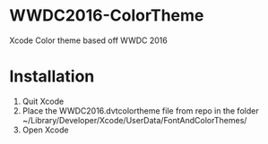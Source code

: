 # WWDC2016-ColorTheme
Xcode Color theme based off WWDC 2016

# Installation
1) Quit Xcode
2) Place the WWDC2016.dvtcolortheme file from repo in the folder ~/Library/Developer/Xcode/UserData/FontAndColorThemes/
3) Open Xcode

